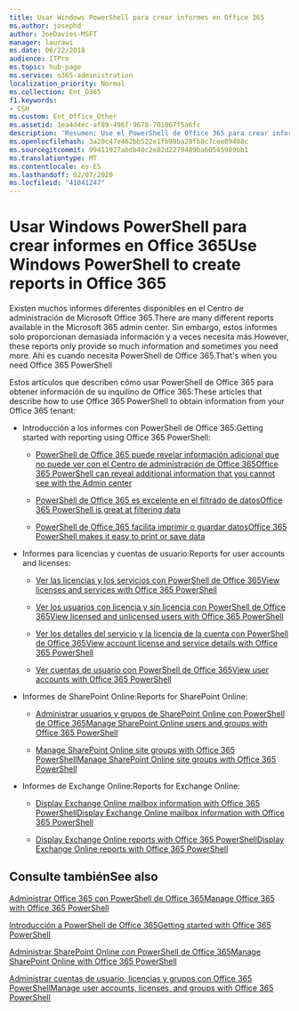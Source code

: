 ```yaml
---
title: Usar Windows PowerShell para crear informes en Office 365
ms.author: josephd
author: JoeDavies-MSFT
manager: laurawi
ms.date: 06/22/2018
audience: ITPro
ms.topic: hub-page
ms.service: o365-administration
localization_priority: Normal
ms.collection: Ent_O365
f1.keywords:
- CSH
ms.custom: Ent_Office_Other
ms.assetid: 1ea4d4ec-af89-496f-9678-701867f5a6fc
description: 'Resumen: Use el PowerShell de Office 365 para crear informes que no se pueden crear en el Centro de administración de Office 365.'
ms.openlocfilehash: 3a20c47e462bb522e1fb98ba28fb8c7cee89408c
ms.sourcegitcommit: 99411927abdb40c2e82d2279489ba60545989bb1
ms.translationtype: MT
ms.contentlocale: es-ES
ms.lasthandoff: 02/07/2020
ms.locfileid: "41841247"
---
```

# <a name="use-windows-powershell-to-create-reports-in-office-365"></a><span data-ttu-id="ed7b3-103">Usar Windows PowerShell para crear informes en Office 365</span><span class="sxs-lookup"><span data-stu-id="ed7b3-103">Use Windows PowerShell to create reports in Office 365</span></span>

<span data-ttu-id="ed7b3-104">Existen muchos informes diferentes disponibles en el Centro de administración de Microsoft Office 365.</span><span class="sxs-lookup"><span data-stu-id="ed7b3-104">There are many different reports available in the Microsoft 365 admin center.</span></span> <span data-ttu-id="ed7b3-105">Sin embargo, estos informes solo proporcionan demasiada información y a veces necesita más.</span><span class="sxs-lookup"><span data-stu-id="ed7b3-105">However, these reports only provide so much information and sometimes you need more.</span></span> <span data-ttu-id="ed7b3-106">Ahí es cuando necesita PowerShell de Office 365.</span><span class="sxs-lookup"><span data-stu-id="ed7b3-106">That's when you need Office 365 PowerShell</span></span>
  
<span data-ttu-id="ed7b3-107">Estos artículos que describen cómo usar PowerShell de Office 365 para obtener información de su inquilino de Office 365:</span><span class="sxs-lookup"><span data-stu-id="ed7b3-107">These articles that describe how to use Office 365 PowerShell to obtain information from your Office 365 tenant:</span></span>
  
- <span data-ttu-id="ed7b3-108">Introducción a los informes con PowerShell de Office 365:</span><span class="sxs-lookup"><span data-stu-id="ed7b3-108">Getting started with reporting using Office 365 PowerShell:</span></span>
    
  - [<span data-ttu-id="ed7b3-109">PowerShell de Office 365 puede revelar información adicional que no puede ver con el Centro de administración de Office 365</span><span class="sxs-lookup"><span data-stu-id="ed7b3-109">Office 365 PowerShell can reveal additional information that you cannot see with the Admin center</span></span>](https://technet.microsoft.com/library/dn568034.aspx#reveal)
    
  - [<span data-ttu-id="ed7b3-110">PowerShell de Office 365 es excelente en el filtrado de datos</span><span class="sxs-lookup"><span data-stu-id="ed7b3-110">Office 365 PowerShell is great at filtering data</span></span>](https://technet.microsoft.com/library/dn568034.aspx#filter)
    
  - [<span data-ttu-id="ed7b3-111">PowerShell de Office 365 facilita imprimir o guardar datos</span><span class="sxs-lookup"><span data-stu-id="ed7b3-111">Office 365 PowerShell makes it easy to print or save data</span></span>](https://technet.microsoft.com/library/dn568034.aspx#printsave)
    
- <span data-ttu-id="ed7b3-112">Informes para licencias y cuentas de usuario:</span><span class="sxs-lookup"><span data-stu-id="ed7b3-112">Reports for user accounts and licenses:</span></span>
    
  - [<span data-ttu-id="ed7b3-113">Ver las licencias y los servicios con PowerShell de Office 365</span><span class="sxs-lookup"><span data-stu-id="ed7b3-113">View licenses and services with Office 365 PowerShell</span></span>](view-licenses-and-services-with-office-365-powershell.md)
    
  - [<span data-ttu-id="ed7b3-114">Ver los usuarios con licencia y sin licencia con PowerShell de Office 365</span><span class="sxs-lookup"><span data-stu-id="ed7b3-114">View licensed and unlicensed users with Office 365 PowerShell</span></span>](view-licensed-and-unlicensed-users-with-office-365-powershell.md)
    
  - [<span data-ttu-id="ed7b3-115">Ver los detalles del servicio y la licencia de la cuenta con PowerShell de Office 365</span><span class="sxs-lookup"><span data-stu-id="ed7b3-115">View account license and service details with Office 365 PowerShell</span></span>](view-account-license-and-service-details-with-office-365-powershell.md)
    
  - [<span data-ttu-id="ed7b3-116">Ver cuentas de usuario con PowerShell de Office 365</span><span class="sxs-lookup"><span data-stu-id="ed7b3-116">View user accounts with Office 365 PowerShell</span></span>](view-user-accounts-with-office-365-powershell.md)
    
- <span data-ttu-id="ed7b3-117">Informes de SharePoint Online:</span><span class="sxs-lookup"><span data-stu-id="ed7b3-117">Reports for SharePoint Online:</span></span>
    
  - [<span data-ttu-id="ed7b3-118">Administrar usuarios y grupos de SharePoint Online con PowerShell de Office 365</span><span class="sxs-lookup"><span data-stu-id="ed7b3-118">Manage SharePoint Online users and groups with Office 365 PowerShell</span></span>](https://technet.microsoft.com/library/9680af2e-a965-4e62-92ee-da72105c7800.aspx)
    
  - [<span data-ttu-id="ed7b3-119">Manage SharePoint Online site groups with Office 365 PowerShell</span><span class="sxs-lookup"><span data-stu-id="ed7b3-119">Manage SharePoint Online site groups with Office 365 PowerShell</span></span>](https://technet.microsoft.com/library/122f4099-c78d-4cce-bab0-4343b04596ae.aspx)
    
- <span data-ttu-id="ed7b3-120">Informes de Exchange Online:</span><span class="sxs-lookup"><span data-stu-id="ed7b3-120">Reports for Exchange Online:</span></span>
    
  - [<span data-ttu-id="ed7b3-121">Display Exchange Online mailbox information with Office 365 PowerShell</span><span class="sxs-lookup"><span data-stu-id="ed7b3-121">Display Exchange Online mailbox information with Office 365 PowerShell</span></span>](https://technet.microsoft.com/library/13843002-56ca-4b75-81c5-84386522b01b.aspx)
    
  - [<span data-ttu-id="ed7b3-122">Display Exchange Online reports with Office 365 PowerShell</span><span class="sxs-lookup"><span data-stu-id="ed7b3-122">Display Exchange Online reports with Office 365 PowerShell</span></span>](https://technet.microsoft.com/library/4873a063-9fc4-4ed9-826a-6e935fef61d4.aspx)
    
## <a name="see-also"></a><span data-ttu-id="ed7b3-123">Consulte también</span><span class="sxs-lookup"><span data-stu-id="ed7b3-123">See also</span></span>

[<span data-ttu-id="ed7b3-124">Administrar Office 365 con PowerShell de Office 365</span><span class="sxs-lookup"><span data-stu-id="ed7b3-124">Manage Office 365 with Office 365 PowerShell</span></span>](manage-office-365-with-office-365-powershell.md)
  
[<span data-ttu-id="ed7b3-125">Introducción a PowerShell de Office 365</span><span class="sxs-lookup"><span data-stu-id="ed7b3-125">Getting started with Office 365 PowerShell</span></span>](getting-started-with-office-365-powershell.md)
  
[<span data-ttu-id="ed7b3-126">Administrar SharePoint Online con PowerShell de Office 365</span><span class="sxs-lookup"><span data-stu-id="ed7b3-126">Manage SharePoint Online with Office 365 PowerShell</span></span>](manage-sharepoint-online-with-office-365-powershell.md)
  
[<span data-ttu-id="ed7b3-127">Administrar cuentas de usuario, licencias y grupos con Office 365 PowerShell</span><span class="sxs-lookup"><span data-stu-id="ed7b3-127">Manage user accounts, licenses, and groups with Office 365 PowerShell</span></span>](manage-user-accounts-and-licenses-with-office-365-powershell.md)
  
